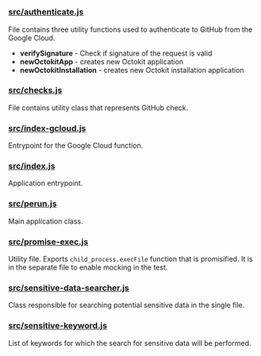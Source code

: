 #

### [src/authenticate.js](src/authenticate.js)
File contains three utility functions used to authenticate to GitHub from the Google Cloud.

- **verifySignature** - Check if signature of the request is valid
- **newOctokitApp** - creates new Octokit application
- **newOctokitInstallation** - creates new Octokit installation application

### [src/checks.js](src/checks.js)
File contains utility class that represents GitHub check.

### [src/index-gcloud.js](src/index-gcloud.js)
Entrypoint for the Google Cloud function.

### [src/index.js](src/index.js)
Application entrypoint.

### [src/perun.js](src/perun.js)
Main application class. 

### [src/promise-exec.js](src/promise-exec.js)
Utility file. Exports `child_process.execFile` function that is promisified.
It is in the separate file to enable mocking in the test.

### [src/sensitive-data-searcher.js](src/sensitive-data-searcher.js)
Class responsible for searching potential sensitive data in the single file.

### [src/sensitive-keyword.js](src/sensitive-keyword.js)
List of keywords for which the search for sensitive data will be performed.
